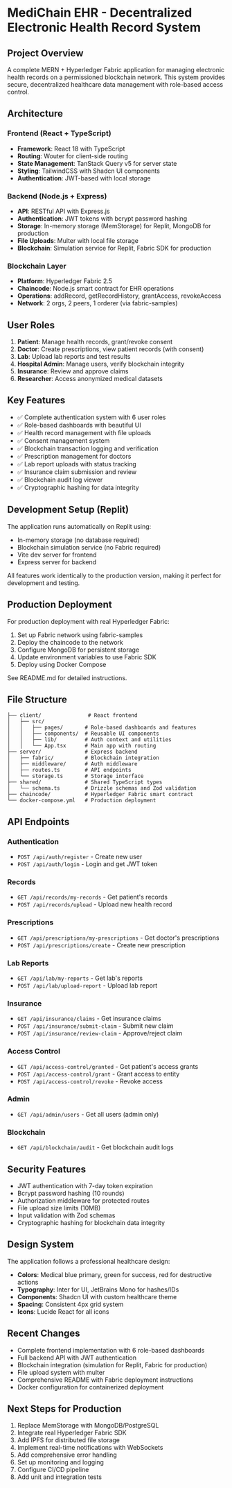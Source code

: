 # MediChain EHR - Decentralized Electronic Health Record System

## Project Overview

A complete MERN + Hyperledger Fabric application for managing electronic health records on a permissioned blockchain network. This system provides secure, decentralized healthcare data management with role-based access control.

## Architecture

### Frontend (React + TypeScript)
- **Framework**: React 18 with TypeScript
- **Routing**: Wouter for client-side routing
- **State Management**: TanStack Query v5 for server state
- **Styling**: TailwindCSS with Shadcn UI components
- **Authentication**: JWT-based with local storage

### Backend (Node.js + Express)
- **API**: RESTful API with Express.js
- **Authentication**: JWT tokens with bcrypt password hashing
- **Storage**: In-memory storage (MemStorage) for Replit, MongoDB for production
- **File Uploads**: Multer with local file storage
- **Blockchain**: Simulation service for Replit, Fabric SDK for production

### Blockchain Layer
- **Platform**: Hyperledger Fabric 2.5
- **Chaincode**: Node.js smart contract for EHR operations
- **Operations**: addRecord, getRecordHistory, grantAccess, revokeAccess
- **Network**: 2 orgs, 2 peers, 1 orderer (via fabric-samples)

## User Roles

1. **Patient**: Manage health records, grant/revoke consent
2. **Doctor**: Create prescriptions, view patient records (with consent)
3. **Lab**: Upload lab reports and test results
4. **Hospital Admin**: Manage users, verify blockchain integrity
5. **Insurance**: Review and approve claims
6. **Researcher**: Access anonymized medical datasets

## Key Features

- ✅ Complete authentication system with 6 user roles
- ✅ Role-based dashboards with beautiful UI
- ✅ Health record management with file uploads
- ✅ Consent management system
- ✅ Blockchain transaction logging and verification
- ✅ Prescription management for doctors
- ✅ Lab report uploads with status tracking
- ✅ Insurance claim submission and review
- ✅ Blockchain audit log viewer
- ✅ Cryptographic hashing for data integrity

## Development Setup (Replit)

The application runs automatically on Replit using:
- In-memory storage (no database required)
- Blockchain simulation service (no Fabric required)
- Vite dev server for frontend
- Express server for backend

All features work identically to the production version, making it perfect for development and testing.

## Production Deployment

For production deployment with real Hyperledger Fabric:

1. Set up Fabric network using fabric-samples
2. Deploy the chaincode to the network
3. Configure MongoDB for persistent storage
4. Update environment variables to use Fabric SDK
5. Deploy using Docker Compose

See README.md for detailed instructions.

## File Structure

```
├── client/               # React frontend
│   ├── src/
│   │   ├── pages/       # Role-based dashboards and features
│   │   ├── components/  # Reusable UI components
│   │   ├── lib/         # Auth context and utilities
│   │   └── App.tsx      # Main app with routing
├── server/              # Express backend
│   ├── fabric/          # Blockchain integration
│   ├── middleware/      # Auth middleware
│   ├── routes.ts        # API endpoints
│   └── storage.ts       # Storage interface
├── shared/              # Shared TypeScript types
│   └── schema.ts        # Drizzle schemas and Zod validation
├── chaincode/           # Hyperledger Fabric smart contract
└── docker-compose.yml   # Production deployment
```

## API Endpoints

### Authentication
- `POST /api/auth/register` - Create new user
- `POST /api/auth/login` - Login and get JWT token

### Records
- `GET /api/records/my-records` - Get patient's records
- `POST /api/records/upload` - Upload new health record

### Prescriptions
- `GET /api/prescriptions/my-prescriptions` - Get doctor's prescriptions
- `POST /api/prescriptions/create` - Create new prescription

### Lab Reports
- `GET /api/lab/my-reports` - Get lab's reports
- `POST /api/lab/upload-report` - Upload lab report

### Insurance
- `GET /api/insurance/claims` - Get insurance claims
- `POST /api/insurance/submit-claim` - Submit new claim
- `POST /api/insurance/review-claim` - Approve/reject claim

### Access Control
- `GET /api/access-control/granted` - Get patient's access grants
- `POST /api/access-control/grant` - Grant access to entity
- `POST /api/access-control/revoke` - Revoke access

### Admin
- `GET /api/admin/users` - Get all users (admin only)

### Blockchain
- `GET /api/blockchain/audit` - Get blockchain audit logs

## Security Features

- JWT authentication with 7-day token expiration
- Bcrypt password hashing (10 rounds)
- Authorization middleware for protected routes
- File upload size limits (10MB)
- Input validation with Zod schemas
- Cryptographic hashing for blockchain data integrity

## Design System

The application follows a professional healthcare design:

- **Colors**: Medical blue primary, green for success, red for destructive actions
- **Typography**: Inter for UI, JetBrains Mono for hashes/IDs
- **Components**: Shadcn UI with custom healthcare theme
- **Spacing**: Consistent 4px grid system
- **Icons**: Lucide React for all icons

## Recent Changes

- Complete frontend implementation with 6 role-based dashboards
- Full backend API with JWT authentication
- Blockchain integration (simulation for Replit, Fabric for production)
- File upload system with multer
- Comprehensive README with Fabric deployment instructions
- Docker configuration for containerized deployment

## Next Steps for Production

1. Replace MemStorage with MongoDB/PostgreSQL
2. Integrate real Hyperledger Fabric SDK
3. Add IPFS for distributed file storage
4. Implement real-time notifications with WebSockets
5. Add comprehensive error handling
6. Set up monitoring and logging
7. Configure CI/CD pipeline
8. Add unit and integration tests

